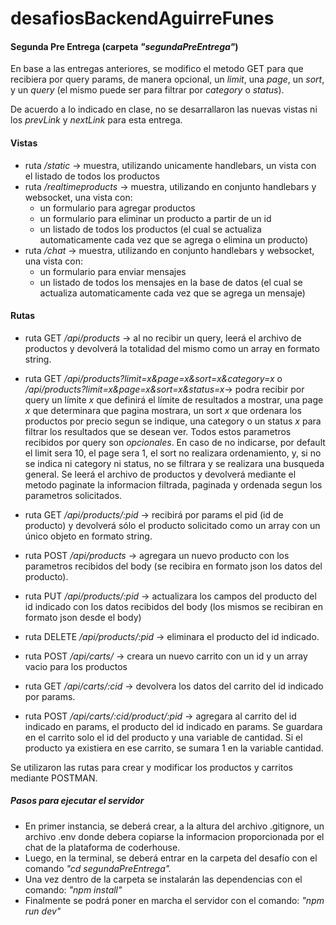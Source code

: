 # desafiosBackendAguirreFunes

#### Segunda Pre Entrega (carpeta _"segundaPreEntrega"_)

En base a las entregas anteriores, se modifico el metodo GET para que recibiera por query params, de manera opcional, un _limit_, una _page_, un _sort_, y un _query_ (el mismo puede ser para filtrar por _category_ o _status_).

De acuerdo a lo indicado en clase, no se desarrallaron las nuevas vistas ni los _prevLink_ y _nextLink_ para esta entrega.

#### Vistas

- ruta _/static_ -> muestra, utilizando unicamente handlebars, un vista con el listado de todos los productos
- ruta _/realtimeproducts_ -> muestra, utilizando en conjunto handlebars y websocket, una vista con:
  - un formulario para agregar productos
  - un formulario para eliminar un producto a partir de un id
  - un listado de todos los productos (el cual se actualiza automaticamente cada vez que se agrega o elimina un producto)
- ruta _/chat_ -> muestra, utilizando en conjunto handlebars y websocket, una vista con:
  - un formulario para enviar mensajes
  - un listado de todos los mensajes en la base de datos (el cual se actualiza automaticamente cada vez que se agrega un mensaje)

#### Rutas

- ruta GET _/api/products_ -> al no recibir un query, leerá el archivo de productos y devolverá la totalidad del mismo como un array en formato string.
- ruta GET _/api/products?limit=x&page=x&sort=x&category=x_ o _/api/products?limit=x&page=x&sort=x&status=x_-> podra recibir por query un límite _x_ que definirá el límite de resultados a mostrar, una page _x_ que determinara que pagina mostrara, un sort _x_ que ordenara los productos por precio segun se indique, una category o un status _x_ para filtrar los resultados que se desean ver. Todos estos parametros recibidos por query son _opcionales_. En caso de no indicarse, por default el limit sera 10, el page sera 1, el sort no realizara ordenamiento, y, si no se indica ni category ni status, no se filtrara y se realizara una busqueda general. Se leerá el archivo de productos y devolverá mediante el metodo paginate la informacion filtrada, paginada y ordenada segun los parametros solicitados.
- ruta GET _/api/products/:pid_ -> recibirá por params el pid (id de producto) y devolverá sólo el producto solicitado como un array con un único objeto en formato string.
- ruta POST _/api/products_ -> agregara un nuevo producto con los parametros recibidos del body (se recibira en formato json los datos del producto).
- ruta PUT _/api/products/:pid_ -> actualizara los campos del producto del id indicado con los datos recibidos del body (los mismos se recibiran en formato json desde el body)
- ruta DELETE _/api/products/:pid_ -> eliminara el producto del id indicado.

- ruta POST _/api/carts/_ -> creara un nuevo carrito con un id y un array vacio para los productos
- ruta GET _/api/carts/:cid_ -> devolvera los datos del carrito del id indicado por params.
- ruta POST _/api/carts/:cid/product/:pid_ -> agregara al carrito del id indicado en params, el producto del id indicado en params. Se guardara en el carrito solo el id del producto y una variable de cantidad. Si el producto ya existiera en ese carrito, se sumara 1 en la variable cantidad.

Se utilizaron las rutas para crear y modificar los productos y carritos mediante POSTMAN.

##### Pasos para ejecutar el servidor

- En primer instancia, se deberá crear, a la altura del archivo .gitignore, un archivo .env donde debera copiarse la informacion proporcionada por el chat de la plataforma de coderhouse.
- Luego, en la terminal, se deberá entrar en la carpeta del desafío con el comando _"cd segundaPreEntrega"._
- Una vez dentro de la carpeta se instalarán las dependencias con el comando: _"npm install"_
- Finalmente se podrá poner en marcha el servidor con el comando: _"npm run dev"_
